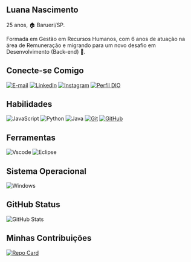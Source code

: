 ## Luana Nascimento

25 anos, 
🏠 Barueri/SP.

Formada em Gestão em Recursos Humanos, com 6 anos de atuação na área de Remuneração e  migrando para um novo desafio em  Desenvolvimento (Back-end) 🚀. 

## Conecte-se Comigo

[![E-mail](https://img.shields.io/badge/-Email-FFF?style=for-the-badge&logo=microsoft-outlook&logoColor=E94D5F)](mailto:luananascimento00@outlook.com)
[![LinkedIn](https://img.shields.io/badge/-LinkedIn-FFF?style=for-the-badge&logo=linkedin&logoColor=30A3DC)](https://www.linkedin.com/in/luana-nascimento-907539178//)
[![Instagram](https://img.shields.io/badge/-Instagram-FFF?style=for-the-badge&logo=instagram&logoColor=E94D5F)](https://www.instagram.com/lunasciimento_)
[![Perfil DIO](https://img.shields.io/badge/-Meu%20Perfil%20na%20DIO-FFF?style=for-the-badge)](https://web.dio.me/users/luananascimento00/)

## Habilidades

![JavaScript](https://img.shields.io/badge/JavaScript-000?style=for-the-badge&logo=javascript&logoColor=30A3DC)
![Python](https://img.shields.io/badge/Python-000?style=for-the-badge&logo=python)
![Java](https://img.shields.io/badge/java-000.svg?style=for-the-badge&logo=openjdk&logoColor=%23ED8B00)
[![Git](https://img.shields.io/badge/Git-000?style=for-the-badge&logo=git&logoColor=E94D5F)](https://git-scm.com/doc)
[![GitHub](https://img.shields.io/badge/GitHub-000?style=for-the-badge&logo=github&logoColor=30A3DC)](https://docs.github.com/)

## Ferramentas 

![Vscode](https://img.shields.io/badge/Vscode-000?style=for-the-badge&logo=visual-studio-code&logoColor=30A3DC)
![Eclipse](https://img.shields.io/badge/Eclipse-000?style=for-the-badge&logo=eclipse&logoColor=191970)


## Sistema Operacional 

![Windows](https://img.shields.io/badge/Windows-000?style=for-the-badge&logo=windows&logoColor=2CA5E0)


## GitHub Status

![GitHub Stats](https://github-readme-stats.vercel.app/api?username=Luana-Nascimento&theme=transparent&bg_color=000&border_color=30A3DC&show_icons=true&icon_color=30A3DC&title_color=E94D5F&text_color=FFF&hide_title=true&hide=stars)

## Minhas Contribuições

[![Repo Card](https://github-readme-stats.vercel.app/api/pin/?username=Luana-Nascimento&repo=dio-lab-open-source&bg_color=000&border_color=30A3DC&show_icons=true&icon_color=30A3DC&title_color=E94D5F&text_color=FFF)](https://github.com/Luana-Nascimento/dio-lab-open-source)